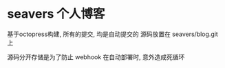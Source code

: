 seavers 个人博客
======

基于octopress构建, 所有的提交, 均是自动提交的
源码放置在 seavers/blog.git 上

源码分开存储是为了防止 webhook 在自动部署时, 意外造成死循环
